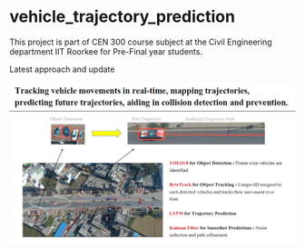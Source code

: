 # vehicle_trajectory_prediction
This project is part of CEN 300 course subject at the Civil Engineering department IIT Roorkee for Pre-Final year students.


Latest approach and update

![pipeline](https://github.com/AGAMPANDEYY/vehicle_trajectory_prediction/blob/main/media/traj-pred-v1.png)
